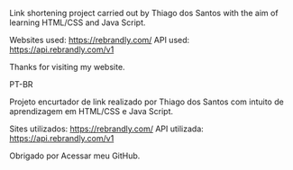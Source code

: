 Link shortening project carried out by Thiago dos Santos with the aim of learning HTML/CSS and Java Script.

Websites used: https://rebrandly.com/
API used: https://api.rebrandly.com/v1

Thanks for visiting my website. 

PT-BR

Projeto encurtador de link realizado por Thiago dos Santos com intuito de aprendizagem em HTML/CSS e Java Script.

Sites utilizados: https://rebrandly.com/
API utilizada: https://api.rebrandly.com/v1

Obrigado por Acessar meu GitHub.
